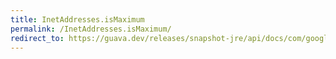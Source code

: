 ```yaml
---
title: InetAddresses.isMaximum
permalink: /InetAddresses.isMaximum/
redirect_to: https://guava.dev/releases/snapshot-jre/api/docs/com/google/common/net/InetAddresses.html#isMaximum-java.net.InetAddress-
---
```

